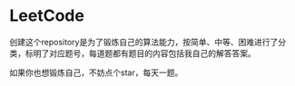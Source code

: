 # LeetCode
创建这个repository是为了锻炼自己的算法能力，按简单、中等、困难进行了分类，标明了对应题号，每道题都有题目的内容包括我自己的解答答案。

如果你也想锻炼自己，不妨点个star，每天一题。
